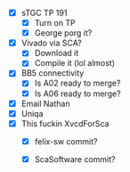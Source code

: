 - [x] sTGC TP 191
  - [x] Turn on TP
  - [x] George porg it?
- [x] Vivado via SCA?
  - [x] Download it
  - [x] Compile it (lol almost)
- [x] BB5 connectivity
  - [x] Is A02 ready to merge?
  - [x] Is A06 ready to merge?
- [x] Email Nathan
- [x] Uniqa
- [x] This fuckin XvcdForSca
  - [x] felix-sw commit?
  - [x] ScaSoftware commit?
  
